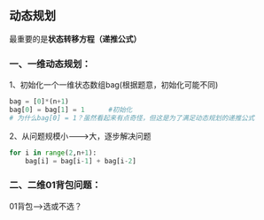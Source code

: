 ## 动态规划
最重要的是**状态转移方程（递推公式）**

### 一、一维动态规划：
1、初始化一个一维状态数组bag(根据题意，初始化可能不同)
```py
bag = [0]*(n+1)
bag[0] = bag[1] = 1      #初始化
# 为什么bag[0] = 1？虽然看起来有点奇怪，但这是为了满足动态规划的递推公式
```
2、从问题规模小--->大，逐步解决问题
```py
for i in range(2,n+1):
    bag[i] = bag[i-1] + bag[i-2]
```

### 二、二维01背包问题：
01背包-->选或不选？

